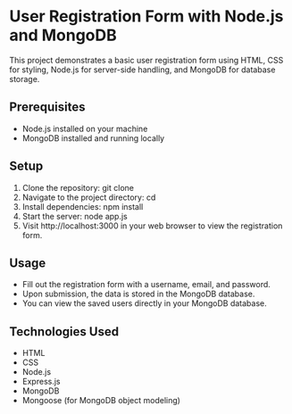 # User Registration Form with Node.js and MongoDB

This project demonstrates a basic user registration form using HTML, CSS for styling, Node.js for server-side handling, and MongoDB for database storage.

## Prerequisites
- Node.js installed on your machine
- MongoDB installed and running locally

## Setup
1. Clone the repository: git clone <repository-url>
2. Navigate to the project directory: cd <project-directory>
3. Install dependencies: npm install
4. Start the server: node app.js
5. Visit http://localhost:3000 in your web browser to view the registration form.

## Usage
- Fill out the registration form with a username, email, and password.
- Upon submission, the data is stored in the MongoDB database.
- You can view the saved users directly in your MongoDB database.

## Technologies Used
- HTML
- CSS
- Node.js
- Express.js
- MongoDB
- Mongoose (for MongoDB object modeling)

